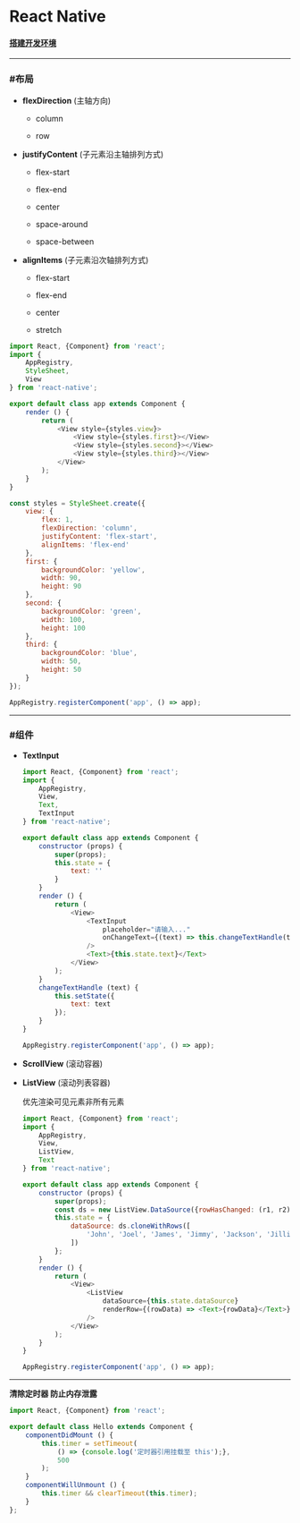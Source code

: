 # React Native #

#### [搭建开发环境](./IDE.md) ####

*****

### #布局 ###

+ __flexDirection__ (主轴方向)

    + column
    
    + row
    
+ __justifyContent__ (子元素沿主轴排列方式)
    
    + flex-start
    
    + flex-end
    
    + center
    
    + space-around
    
    + space-between
    
+ __alignItems__ (子元素沿次轴排列方式)
    
    + flex-start
    
    + flex-end
    
    + center
    
    + stretch

```javascript
import React, {Component} from 'react';
import {
    AppRegistry,
    StyleSheet,
    View
} from 'react-native';

export default class app extends Component {
    render () {
        return (
            <View style={styles.view}>
                <View style={styles.first}></View>
                <View style={styles.second}></View>
                <View style={styles.third}></View>
            </View>
        );
    }
}

const styles = StyleSheet.create({
    view: {
        flex: 1,
        flexDirection: 'column',
        justifyContent: 'flex-start',
        alignItems: 'flex-end'
    },
    first: {
        backgroundColor: 'yellow',
        width: 90,
        height: 90
    },
    second: {
        backgroundColor: 'green',
        width: 100,
        height: 100
    },
    third: {
        backgroundColor: 'blue',
        width: 50,
        height: 50
    }
});

AppRegistry.registerComponent('app', () => app);
```

*****

### #组件 ###

+ __TextInput__

    ```javascript
    import React, {Component} from 'react';
    import {
        AppRegistry,       
        View,
        Text,
        TextInput
    } from 'react-native';
    
    export default class app extends Component {
        constructor (props) {
            super(props);
            this.state = {
                text: ''
            }
        }
        render () {
            return (
                <View>
                    <TextInput 
                        placeholder="请输入..." 
                        onChangeText={(text) => this.changeTextHandle(text)} 
                    />
                    <Text>{this.state.text}</Text>
                </View>
            );
        }
        changeTextHandle (text) {
            this.setState({
                text: text
            });
        }
    }
    
    AppRegistry.registerComponent('app', () => app);
    ```
    
+ __ScrollView__ (滚动容器)
    
+ __ListView__ (滚动列表容器)
    
    优先渲染可见元素非所有元素
    
    ```javascript
    import React, {Component} from 'react';
    import {
        AppRegistry,        
        View,
        ListView,
        Text
    } from 'react-native';
    
    export default class app extends Component {
        constructor (props) {
            super(props);
            const ds = new ListView.DataSource({rowHasChanged: (r1, r2) => r1 !== r2});
            this.state = {
                dataSource: ds.cloneWithRows([
                    'John', 'Joel', 'James', 'Jimmy', 'Jackson', 'Jillian', 'Julie', 'Devin'
                ])
            };
        }  
        render () {
            return (
                <View>
                    <ListView
                        dataSource={this.state.dataSource}
                        renderRow={(rowData) => <Text>{rowData}</Text>}
                    />
                </View>
            );
        }
    }
    
    AppRegistry.registerComponent('app', () => app);
    ```
    
*****
    
__清除定时器 防止内存泄露__

```javascript
import React, {Component} from 'react';

export default class Hello extends Component {
    componentDidMount () {
        this.timer = setTimeout(
            () => {console.log('定时器引用挂载至 this');},
            500
        );
    }
    componentWillUnmount () {
        this.timer && clearTimeout(this.timer);
    }
};
```